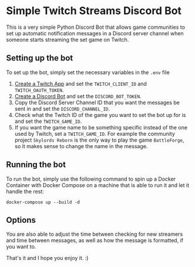 # Simple Twitch Streams Discord Bot

This is a very simple Python Discord Bot that allows game communities to set up automatic notification messages in a Discord server channel when someone starts streaming the set game on Twitch.

## Setting up the bot

To set up the bot, simply set the necessary variables in the `.env` file

1. [Create a Twitch App](https://dev.twitch.tv/console/apps) and set the `TWITCH_CLIENT_ID` and `TWITCH_OAUTH_TOKEN`.
2. [Create a Discord Bot](https://discord.com/developers/applications) and set the `DISCORD_BOT_TOKEN`.
3. Copy the Discord Server Channel ID that you want the messages be sent in and set the `DISCORD_CHANNEL_ID`.
4. Check what the Twitch ID of the game you want to set the bot up for is and set the `TWITCH_GAME_ID`.
5. If you want the game name to be something specific instead of the one used by Twitch, set a `TWITCH_GAME_ID`. For example the community project `Skylords Reborn` is the only way to play the game `BattleForge`, so it makes sense to change the name in the message.

## Running the bot

To run the bot, simply use the following command to spin up a Docker Container with Docker Compose on a machine that is able to run it and let it handle the rest:

`docker-compose up --build -d`

## Options

You are also able to adjust the time between checking for new streamers and time between messages, as well as how the message is formatted, if you want to.

That's it and I hope you enjoy it. :)
